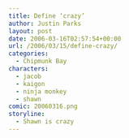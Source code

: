 ```yaml
---
title: Define ‘crazy’
author: Justin Parks
layout: post
date: 2006-03-16T02:57:54+00:00
url: /2006/03/15/define-crazy/
categories:
  - Chipmunk Bay
characters:
  - jacob
  - kaigon
  - ninja monkey
  - shawn
comic: 20060316.png 
storyline:
  - Shawn is crazy
---
```

